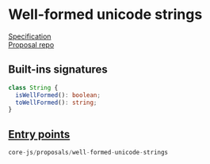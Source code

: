 # Well-formed unicode strings
[Specification](https://tc39.es/proposal-is-usv-string/)\
[Proposal repo](https://github.com/tc39/proposal-is-usv-string)

## Built-ins signatures
```ts
class String {
  isWellFormed(): boolean;
  toWellFormed(): string;
}
```

## [Entry points]({docs-version}/docs/usage#h-entry-points)
```ts
core-js/proposals/well-formed-unicode-strings
```
